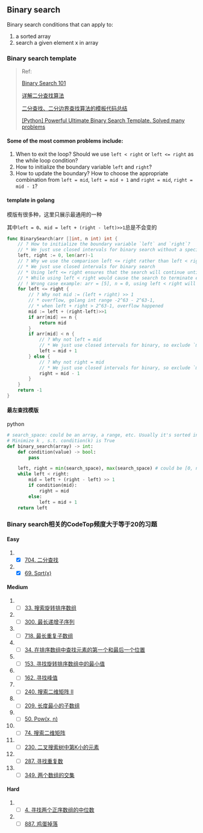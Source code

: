 ## Binary search

Binary search conditions that can apply to:
1. a sorted array
2. search a given element x in array

### Binary search template

> Ref: 
>
> [Binary Search 101](https://leetcode.com/problems/binary-search/discuss/423162/Binary-Search-101)
> 
> [详解二分查找算法](https://www.cnblogs.com/kyoner/p/11080078.html)
>
> [二分查找、二分边界查找算法的模板代码总结](https://segmentfault.com/a/1190000016825704)
>
> [[Python] Powerful Ultimate Binary Search Template. Solved many problems](https://leetcode.com/discuss/general-discussion/786126/python-powerful-ultimate-binary-search-template-solved-many-problems)

#### Some of the most common problems include:

1. When to exit the loop? Should we use `left < right` or `left <= right` as the while loop condition?
2. How to initialize the boundary variable `left` and `right`?
3. How to update the boundary? How to choose the appropriate combination from `left = mid`, `left = mid + 1` and `right = mid`, `right = mid - 1`?

#### template in golang

模版有很多种，这里只展示最通用的一种

其中`left = 0`、`mid = left + (right - left)>>1`总是不会变的



```go
func BinarySearch(arr []int, n int) int {
	// ? How to initialize the boundary variable `left` and `right`?
	// * We just use closed intervals for binary search without a specific reason.
	left, right := 0, len(arr)-1
	// ? Why we use the comparison left <= right rather than left < right?
	// * We just use closed intervals for binary search
	// * Using left <= right ensures that the search will continue until every element in the search space has been considered
	// * While using left < right would cause the search to terminate early if there are an even number of elements in the search space.
	// ! Wrong case example: arr = [5], n = 0, using left < right will result in -1
	for left <= right {
		// ? Why not mid := (left + right) >> 1
		// * overflow, golang int range -2^63 - 2^63-1,
		// * when left + right > 2^63-1, overflow happened
		mid := left + (right-left)>>1
		if arr[mid] == n {
			return mid
		}
		if arr[mid] < n {
			// ? Why not left = mid
			// * We just use closed intervals for binary, so exclude `mid`
			left = mid + 1
		} else {
			// ? Why not right = mid
			// * We just use closed intervals for binary, so exclude `mid`
			right = mid - 1
		}
	}
	return -1
}
```





#### 最左查找模版

python

```python
# search_space: could be an array, a range, etc. Usually it's sorted in ascending order.
# Minimize k , s.t. condition(k) is True
def binary_search(array) -> int:
    def condition(value) -> bool:
        pass

    left, right = min(search_space), max(search_space) # could be [0, n], [1, n] etc. Depends on problem
    while left < right:
        mid = left + (right - left) >> 1
        if condition(mid):
            right = mid
        else:
            left = mid + 1
    return left
```



### Binary search相关的CodeTop频度大于等于20的习题

#### Easy

1. - [x] [704. 二分查找](https://leetcode-cn.com/problems/binary-search/)
2. - [x] [69. Sqrt(x)](https://leetcode-cn.com/problems/sqrtx/)

#### Medium

1. - [ ] [33. 搜索旋转排序数组](https://leetcode-cn.com/problems/search-in-rotated-sorted-array/)

2. - [ ] [300. 最长递增子序列](https://leetcode-cn.com/problems/longest-increasing-subsequence/)

3. - [ ] [718. 最长重复子数组](https://leetcode-cn.com/problems/maximum-length-of-repeated-subarray/)

4. - [ ] [34. 在排序数组中查找元素的第一个和最后一个位置](https://leetcode.cn/problems/find-first-and-last-position-of-element-in-sorted-array/)

5. - [ ] [153. 寻找旋转排序数组中的最小值](https://leetcode-cn.com/problems/find-minimum-in-rotated-sorted-array/)

6. - [ ] [162. 寻找峰值](https://leetcode-cn.com/problems/find-peak-element/)

7. - [ ] [240. 搜索二维矩阵 II](https://leetcode.cn/problems/search-a-2d-matrix-ii/)

8. - [ ] [209. 长度最小的子数组](https://leetcode.cn/problems/minimum-size-subarray-sum/)

9. - [ ] [50. Pow(x, n)](https://leetcode.cn/problems/powx-n/)

10. - [ ] [74. 搜索二维矩阵](https://leetcode.cn/problems/search-a-2d-matrix/)

11.   - [ ] [230. 二叉搜索树中第K小的元素](https://leetcode.cn/problems/kth-smallest-element-in-a-bst/)

12.   - [ ] [287. 寻找重复数](https://leetcode.cn/problems/find-the-duplicate-number/)

13.   - [ ] [349. 两个数组的交集](https://leetcode.cn/problems/intersection-of-two-arrays/)

#### Hard

1. - [ ] [4. 寻找两个正序数组的中位数](https://leetcode-cn.com/problems/median-of-two-sorted-arrays/)

 2.  - [ ] [887. 鸡蛋掉落](https://leetcode.cn/problems/super-egg-drop/)